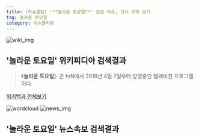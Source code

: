```yaml
---
title: (이슈클립) '**놀라운 토요일**' 관련 이슈, 기사 모아 보기
tag: 놀라운 토요일
category: 이슈클리핑
---
```

![wiki_img](https://user-images.githubusercontent.com/42597476/44503234-41136a80-a6d0-11e8-9071-6fc6418eafe4.png)
## **'**놀라운 토요일**'** 위키피디아 검색결과
>《**놀라운 토요일**》은 tvN에서 2018년 4월 7일부터 방영중인 텔레비전 프로그램이다.

<a href="https://ko.wikipedia.org/wiki/놀라운 토요일" target="_blank">위키백과 전체보기</a>

![wordcloud](https://s3.ap-northeast-2.amazonaws.com/lyrics101-wordcloud/2018-09-29-1538224624.png)
![news_img](https://user-images.githubusercontent.com/42597476/44507050-1206f400-a6e4-11e8-8d98-7ffbfebb353f.png)
## **'**놀라운 토요일**'** 뉴스속보 검색결과


